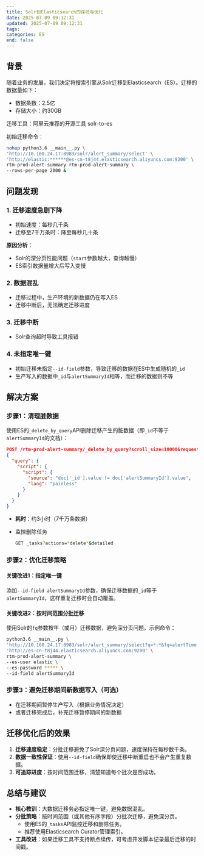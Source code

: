 ```yaml
---
title: Solr到Elasticsearch的踩坑与优化
date: 2025-07-09 09:12:31
updated: 2025-07-09 09:12:31
tags:
categories: ES
end: false
---
```


<!-- more -->

## 背景

随着业务的发展，我们决定将搜索引擎从Solr迁移到Elasticsearch（ES）。迁移的数据量如下：

- 数据条数：2.5亿
- 存储大小：约30GB

迁移工具：阿里云推荐的开源工具 solr-to-es

初始迁移命令：

```bash
nohup python3.6 __main__.py \
'http://10.160.24.17:8983/solr/alert_summary/select' \
'http://elastic:******@es-cn-t8j44.elasticsearch.aliyuncs.com:9200' \
rtm-prod-alert-summary rtm-prod-alert-summary \
--rows-per-page 2000 &
```

## 问题发现

### 1. 迁移速度急剧下降

- 初始速度：每秒几千条
- 迁移至7千万条时：降至每秒几十条

**原因分析**：

- Solr的深分页性能问题（`start`参数越大，查询越慢）
- ES索引数据量增大后写入变慢

### 2. 数据混乱

- 迁移过程中，生产环境的新数据仍在写入ES
- 迁移中断后，无法确定迁移进度

### 3. 迁移中断

- Solr查询超时导致工具报错

### 4. 未指定唯一键

- 初始迁移未指定`--id-field`参数，导致迁移的数据在ES中生成随机的`_id`
- 生产写入的数据中`_id`与`alertSummaryId`相等，而迁移的数据则不等

## 解决方案

### 步骤1：清理脏数据

使用ES的`_delete_by_query`API删除迁移产生的脏数据（即`_id`不等于`alertSummaryId`的文档）：

```json
POST /rtm-prod-alert-summary/_delete_by_query?scroll_size=10000&requests_per_second=10000&conflicts=proceed&wait_for_completion=false
{
  "query": {
    "script": {
      "script": {
        "source": "doc['_id'].value != doc['alertSummaryId'].value",
        "lang": "painless"
      }
    }
  }
}
```

- **耗时**：约3小时（7千万条数据）

- 监控删除任务

  ```bash
  GET _tasks?actions=*delete*&detailed
  ```

### 步骤2：优化迁移策略

#### 关键改进1：指定唯一键

添加`--id-field alertSummaryId`参数，确保迁移数据的`_id`等于`alertSummaryId`，这样重复迁移时会自动覆盖。

#### 关键改进2：按时间范围分批迁移

使用Solr的`fq`参数按年（或月）迁移数据，避免深分页问题。示例命令：

```bash
python3.6 __main__.py \
'http://10.160.24.17:8983/solr/alert_summary/select?q=*:*&fq=alertTime:[1741968000000 TO 1743436800000]' \
'http://es-cn-t8j44.elasticsearch.aliyuncs.com:9200' \
rtm-prod-alert-summary \
--es-user elastic \
--es-password ***** \
--id-field alertSummaryId
```

### 步骤3：避免迁移期间新数据写入（可选）

- 在迁移期间暂停生产写入（根据业务情况决定）
- 或者迁移完成后，补充迁移暂停期间的新数据

## 迁移优化后的效果

1. **迁移速度稳定**：分批迁移避免了Solr深分页问题，速度保持在每秒数千条。
2. **数据一致性保证**：使用`--id-field`确保即使迁移中断重启也不会产生重复数据。
3. **可追踪进度**：按时间范围迁移，清楚知道每个批次是否成功。

## 总结与建议

- **核心教训**：大数据迁移务必指定唯一键，避免数据混乱。
- **分批策略**：按时间范围（或其他有序字段）分批次迁移，避免深分页。
  - 使用ES的`_tasks`API监控迁移和删除任务。
  - 推荐使用Elasticsearch Curator管理索引。
- **工具改进**：如果迁移工具不支持断点续传，可考虑开发脚本记录最后迁移的时间戳。
